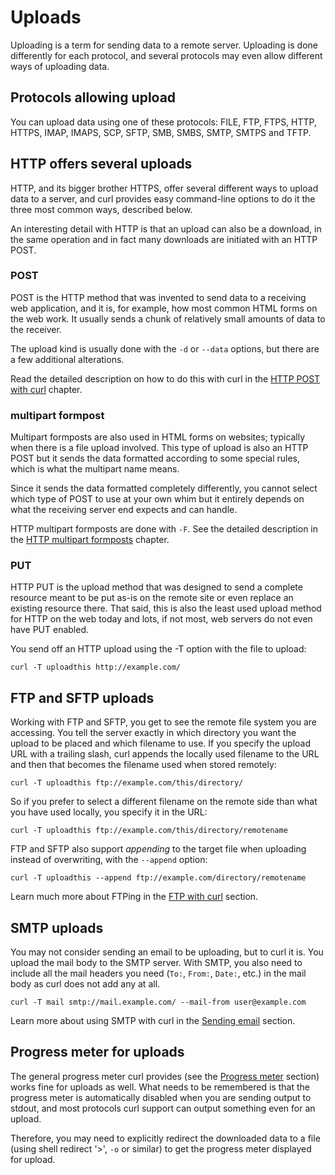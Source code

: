 # Uploads

Uploading is a term for sending data to a remote server. Uploading is done
differently for each protocol, and several protocols may even allow different
ways of uploading data.

## Protocols allowing upload

You can upload data using one of these protocols: FILE, FTP, FTPS, HTTP,
HTTPS, IMAP, IMAPS, SCP, SFTP, SMB, SMBS, SMTP, SMTPS and TFTP.

## HTTP offers several uploads

HTTP, and its bigger brother HTTPS, offer several different ways to upload
data to a server, and curl provides easy command-line options to do it the
three most common ways, described below.

An interesting detail with HTTP is that an upload can also be a download,
in the same operation and in fact many downloads are initiated with an HTTP
POST.

### POST

POST is the HTTP method that was invented to send data to a receiving web
application, and it is, for example, how most common HTML forms on the web
work. It usually sends a chunk of relatively small amounts of data to the
receiver.

The upload kind is usually done with the `-d` or `--data` options, but there
are a few additional alterations.

Read the detailed description on how to do this with curl in the
[HTTP POST with curl](../http/post/) chapter.

### multipart formpost

Multipart formposts are also used in HTML forms on websites; typically when
there is a file upload involved. This type of upload is also an HTTP POST but
it sends the data formatted according to some special rules, which is what the
multipart name means.

Since it sends the data formatted completely differently, you cannot select
which type of POST to use at your own whim but it entirely depends on what the
receiving server end expects and can handle.

HTTP multipart formposts are done with `-F`. See the detailed description in
the [HTTP multipart formposts](../http/post/multipart.md) chapter.

### PUT

HTTP PUT is the upload method that was designed to send a complete resource
meant to be put as-is on the remote site or even replace an existing resource
there. That said, this is also the least used upload method for HTTP on the
web today and lots, if not most, web servers do not even have PUT enabled.

You send off an HTTP upload using the -T option with the file to upload:

    curl -T uploadthis http://example.com/

## FTP and SFTP uploads

Working with FTP and SFTP, you get to see the remote file system you are
accessing. You tell the server exactly in which directory you want the upload
to be placed and which filename to use. If you specify the upload URL with a
trailing slash, curl appends the locally used filename to the URL and then
that becomes the filename used when stored remotely:

    curl -T uploadthis ftp://example.com/this/directory/

So if you prefer to select a different filename on the remote side than what
you have used locally, you specify it in the URL:

    curl -T uploadthis ftp://example.com/this/directory/remotename

FTP and SFTP also support *appending* to the target file when uploading
instead of overwriting, with the `--append` option:

    curl -T uploadthis --append ftp://example.com/directory/remotename

Learn much more about FTPing in the [FTP with curl](../ftp/) section.

## SMTP uploads

You may not consider sending an email to be uploading, but to curl it is. You
upload the mail body to the SMTP server. With SMTP, you also need to include
all the mail headers you need (`To:`, `From:`, `Date:`, etc.) in the mail body
as curl does not add any at all.

    curl -T mail smtp://mail.example.com/ --mail-from user@example.com

Learn more about using SMTP with curl in the [Sending email](smtp.md) section.

## Progress meter for uploads

The general progress meter curl provides (see the
[Progress meter](../cmdline/progressmeter.md) section) works fine for uploads as well.
What needs to be remembered is that the progress meter is automatically
disabled when you are sending output to stdout, and most protocols curl
support can output something even for an upload.

Therefore, you may need to explicitly redirect the downloaded data to a file
(using shell redirect '>', `-o` or similar) to get the progress meter
displayed for upload.
